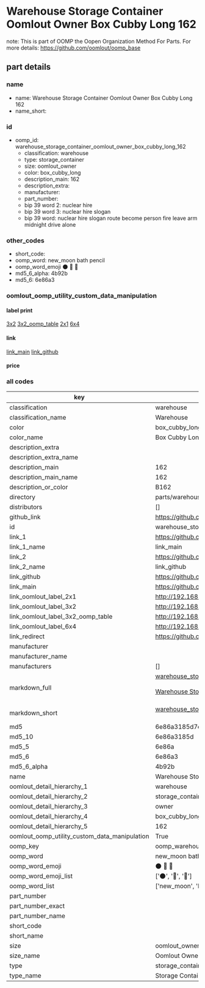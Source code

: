 # Warehouse Storage Container Oomlout Owner Box Cubby Long 162  

note: This is part of OOMP the Oopen Organization Method For Parts. For more details: https://github.com/oomlout/oomp_base

##  part details
  







### name
* name: Warehouse Storage Container Oomlout Owner Box Cubby Long 162
* name_short: 
### id
* oomp_id: warehouse_storage_container_oomlout_owner_box_cubby_long_162
  * classification: warehouse
  * type: storage_container
  * size: oomlout_owner
  * color: box_cubby_long
  * description_main: 162
  * description_extra: 
  * manufacturer: 
  * part_number: 
  * bip 39 word 2: nuclear hire
  * bip 39 word 3: nuclear hire slogan
  * bip 39 word: nuclear hire slogan route become person fire leave arm midnight drive alone

### other_codes
* short_code: 
* oomp_word: new_moon bath pencil
* oomp_word_emoji :new_moon: :bath: :pencil:
* md5_6_alpha: 4b92b
* md5_6: 6e86a3






### oomlout_oomp_utility_custom_data_manipulation
#### label print
[3x2](http://192.168.1.245:1112/?label=oomp%204b92b)
[3x2_oomp_table](http://192.168.1.108:1112/?label=oomp%204b92b)
[2x1](http://192.168.1.242:1112/?label=oomp%204b92b)
[6x4](http://192.168.1.55:1112/?label=oomp%204b92b)    

#### link

[link_main](https://github.com/oomlout/oomlout_oomp_version_1_messy/tree/main/parts/warehouse_storage_container_oomlout_owner_box_cubby_long_162) [link_github](https://github.com/oomlout/oomlout_oomp_version_1_messy/tree/main/parts/warehouse_storage_container_oomlout_owner_box_cubby_long_162)                             

#### price







### all codes 
| key | value |  
| --- | --- |  
| classification | warehouse |  
| classification_name | Warehouse |  
| color | box_cubby_long |  
| color_name | Box Cubby Long |  
| description_extra |  |  
| description_extra_name |  |  
| description_main | 162 |  
| description_main_name | 162 |  
| description_or_color | B162 |  
| directory | parts/warehouse_storage_container_oomlout_owner_box_cubby_long_162 |  
| distributors | [] |  
| github_link | https://github.com/oomlout/oomlout_oomp_part_src/tree/main/parts/warehouse_storage_container_oomlout_owner_box_cubby_long_162 |  
| id | warehouse_storage_container_oomlout_owner_box_cubby_long_162 |  
| link_1 | https://github.com/oomlout/oomlout_oomp_version_1_messy/tree/main/parts/warehouse_storage_container_oomlout_owner_box_cubby_long_162 |  
| link_1_name | link_main |  
| link_2 | https://github.com/oomlout/oomlout_oomp_version_1_messy/tree/main/parts/warehouse_storage_container_oomlout_owner_box_cubby_long_162 |  
| link_2_name | link_github |  
| link_github | https://github.com/oomlout/oomlout_oomp_version_1_messy/tree/main/parts/warehouse_storage_container_oomlout_owner_box_cubby_long_162 |  
| link_main | https://github.com/oomlout/oomlout_oomp_version_1_messy/tree/main/parts/warehouse_storage_container_oomlout_owner_box_cubby_long_162 |  
| link_oomlout_label_2x1 | http://192.168.1.242:1112/?label=oomp%204b92b |  
| link_oomlout_label_3x2 | http://192.168.1.245:1112/?label=oomp%204b92b |  
| link_oomlout_label_3x2_oomp_table | http://192.168.1.108:1112/?label=oomp%204b92b |  
| link_oomlout_label_6x4 | http://192.168.1.55:1112/?label=oomp%204b92b |  
| link_redirect | https://github.com/oomlout/oomlout_oomp_version_1_messy/tree/main/parts/warehouse_storage_container_oomlout_owner_box_cubby_long_162 |  
| manufacturer |  |  
| manufacturer_name |  |  
| manufacturers | [] |  
| markdown_full | [warehouse_storage_container_oomlout_owner_box_cubby_long_162](none)<br>[](none)<br>[Warehouse Storage Container Oomlout Owner Box Cubby Long 162](none)<br><br> |  
| markdown_short | [warehouse_storage_container_oomlout_owner_box_cubby_long_162](none)<br><br> |  
| md5 | 6e86a3185d7eeae68d09fbc997db04ba |  
| md5_10 | 6e86a3185d |  
| md5_5 | 6e86a |  
| md5_6 | 6e86a3 |  
| md5_6_alpha | 4b92b |  
| name | Warehouse Storage Container Oomlout Owner Box Cubby Long 162 |  
| oomlout_detail_hierarchy_1 | warehouse |  
| oomlout_detail_hierarchy_2 | storage_container |  
| oomlout_detail_hierarchy_3 | owner |  
| oomlout_detail_hierarchy_4 | box_cubby_long |  
| oomlout_detail_hierarchy_5 | 162 |  
| oomlout_oomp_utility_custom_data_manipulation | True |  
| oomp_key | oomp_warehouse_storage_container_oomlout_owner_box_cubby_long_162 |  
| oomp_word | new_moon bath pencil |  
| oomp_word_emoji | :new_moon: :bath: :pencil: |  
| oomp_word_emoji_list | [':new_moon:', ':bath:', ':pencil:'] |  
| oomp_word_list | ['new_moon', 'bath', 'pencil'] |  
| part_number |  |  
| part_number_exact |  |  
| part_number_name |  |  
| short_code |  |  
| short_name |  |  
| size | oomlout_owner |  
| size_name | Oomlout Owner |  
| type | storage_container |  
| type_name | Storage Container |  

